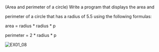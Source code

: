 (Area and perimeter of a circle) Write a program that displays the area and

perimeter of a circle that has a radius of 5.5 using the following formulas:

area = radius * radius * p

perimeter = 2 * radius * p

![EX01_08](https://user-images.githubusercontent.com/110781912/197057811-32baa798-a397-46e0-9089-dce0076fff4d.png)
